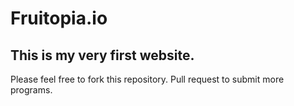 # Fruitopia.io
## This is my very first website.

Please feel free to fork this repository. Pull request to submit more programs.
